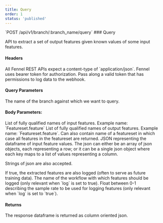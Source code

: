 ```yaml
---
title: Query
order: 1
status: 'published'
---
```


<Divider>
<LeftSection>
`POST /api/v1/branch/:branch_name/query`
### Query

API to extract a set of output features given known values of some input features. 

#### Headers
<Expandable title="Content-Type" type='"application/json"'>
All Fennel REST APIs expect a content-type of `application/json`.
</Expandable>

<Expandable title="Authorization" type="Bearer {str}">
Fennel uses bearer token for authorization. Pass along a valid token that has
permissions to log data to the webhook.
</Expandable>

#### Query Parameters
<Expandable title="branch_name" type="str">
The name of the branch against which we want to query.
</Expandable>

#### Body Parameters:
<Expandable title="inputs" type="str">
List of fully qualified names of input features. Example name: `Featureset.feature`
</Expandable>

<Expandable title="outputs" type="str">
List of fully qualified names of output features. Example name: `Featureset.feature`. 
Can also contain name of a featureset in which case all features in the featureset
are returned.
</Expandable>

<Expandable title="data" type="json">
JSON representing the dataframe of input feature values. The json can either be 
an array of json objects, each representing a row; or it can be a single json 
object where each key maps to a list of values representing a column. 

Strings of json are also accepted.
</Expandable>

<Expandable title="log" type="bool">
If true, the extracted features are also logged (often to serve as future training data).
</Expandable>

<Expandable title="workflow" type="string" defaultVal="default">
The name of the workflow with which features should be logged (only relevant 
when `log` is set to true).
</Expandable>

<Expandable title="sampling_rate" type="float">
Float between 0-1 describing the sample rate to be used for logging features
(only relevant when `log` is set to `true`).
</Expandable>

#### Returns
The response dataframe is returned as column oriented json.

</LeftSection>
<RightSection>
<pre snippet="api-reference/rest-api#rest_extract_api_columnar"
    status="success" message="With column oriented data">
</pre>

<pre snippet="api-reference/rest-api#rest_extract_api" status="success"
    message="With row oriented data">
</pre>

</RightSection>
</Divider>

